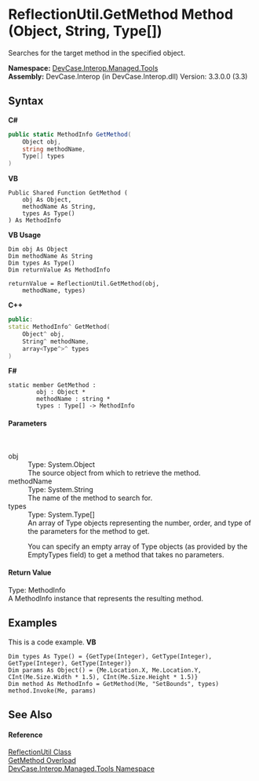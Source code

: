 # ReflectionUtil.GetMethod Method (Object, String, Type[])
 

Searches for the target method in the specified object.

**Namespace:**&nbsp;<a href="N_DevCase_Interop_Managed_Tools">DevCase.Interop.Managed.Tools</a><br />**Assembly:**&nbsp;DevCase.Interop (in DevCase.Interop.dll) Version: 3.3.0.0 (3.3)

## Syntax

**C#**<br />
``` C#
public static MethodInfo GetMethod(
	Object obj,
	string methodName,
	Type[] types
)
```

**VB**<br />
``` VB
Public Shared Function GetMethod ( 
	obj As Object,
	methodName As String,
	types As Type()
) As MethodInfo
```

**VB Usage**<br />
``` VB Usage
Dim obj As Object
Dim methodName As String
Dim types As Type()
Dim returnValue As MethodInfo

returnValue = ReflectionUtil.GetMethod(obj, 
	methodName, types)
```

**C++**<br />
``` C++
public:
static MethodInfo^ GetMethod(
	Object^ obj, 
	String^ methodName, 
	array<Type^>^ types
)
```

**F#**<br />
``` F#
static member GetMethod : 
        obj : Object * 
        methodName : string * 
        types : Type[] -> MethodInfo 

```


#### Parameters
&nbsp;<dl><dt>obj</dt><dd>Type: System.Object<br />The source object from which to retrieve the method.</dd><dt>methodName</dt><dd>Type: System.String<br />The name of the method to search for.</dd><dt>types</dt><dd>Type: System.Type[]<br />An array of Type objects representing the number, order, and type of the parameters for the method to get. 

 You can specify an empty array of Type objects (as provided by the EmptyTypes field) to get a method that takes no parameters.</dd></dl>

#### Return Value
Type: MethodInfo<br />A MethodInfo instance that represents the resulting method.

## Examples
This is a code example. 
**VB**<br />
``` VB
Dim types As Type() = {GetType(Integer), GetType(Integer), GetType(Integer), GetType(Integer)}
Dim params As Object() = {Me.Location.X, Me.Location.Y, CInt(Me.Size.Width * 1.5), CInt(Me.Size.Height * 1.5)}
Dim method As MethodInfo = GetMethod(Me, "SetBounds", types)
method.Invoke(Me, params)
```


## See Also


#### Reference
<a href="T_DevCase_Interop_Managed_Tools_ReflectionUtil">ReflectionUtil Class</a><br /><a href="Overload_DevCase_Interop_Managed_Tools_ReflectionUtil_GetMethod">GetMethod Overload</a><br /><a href="N_DevCase_Interop_Managed_Tools">DevCase.Interop.Managed.Tools Namespace</a><br />